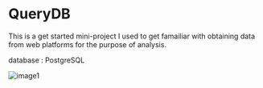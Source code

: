 # QueryDB
This is a get started mini-project I used to get famailiar with obtaining data from web platforms for the purpose of analysis.

database : PostgreSQL

![image1](images/dummy_data.png)
